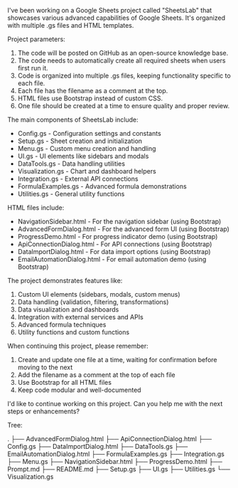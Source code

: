 I've been working on a Google Sheets project called "SheetsLab" that showcases various advanced capabilities of Google Sheets. It's organized with multiple .gs files and HTML templates.

Project parameters:
1. The code will be posted on GitHub as an open-source knowledge base.
2. The code needs to automatically create all required sheets when users first run it.
3. Code is organized into multiple .gs files, keeping functionality specific to each file.
4. Each file has the filename as a comment at the top.
5. HTML files use Bootstrap instead of custom CSS.
6. One file should be created at a time to ensure quality and proper review.

The main components of SheetsLab include:
- Config.gs - Configuration settings and constants
- Setup.gs - Sheet creation and initialization
- Menu.gs - Custom menu creation and handling
- UI.gs - UI elements like sidebars and modals
- DataTools.gs - Data handling utilities
- Visualization.gs - Chart and dashboard helpers
- Integration.gs - External API connections
- FormulaExamples.gs - Advanced formula demonstrations
- Utilities.gs - General utility functions

HTML files include:
- NavigationSidebar.html - For the navigation sidebar (using Bootstrap)
- AdvancedFormDialog.html - For the advanced form UI (using Bootstrap)
- ProgressDemo.html - For progress indicator demo (using Bootstrap)
- ApiConnectionDialog.html - For API connections (using Bootstrap)
- DataImportDialog.html - For data import options (using Bootstrap)
- EmailAutomationDialog.html - For email automation demo (using Bootstrap)

The project demonstrates features like:
1. Custom UI elements (sidebars, modals, custom menus)
2. Data handling (validation, filtering, transformations)
3. Data visualization and dashboards
4. Integration with external services and APIs
5. Advanced formula techniques
6. Utility functions and custom functions

When continuing this project, please remember:
1. Create and update one file at a time, waiting for confirmation before moving to the next
2. Add the filename as a comment at the top of each file
3. Use Bootstrap for all HTML files
4. Keep code modular and well-documented

I'd like to continue working on this project. Can you help me with the next steps or enhancements?

Tree:

.
├── AdvancedFormDialog.html
├── ApiConnectionDialog.html
├── Config.gs
├── DataImportDialog.html
├── DataTools.gs
├── EmailAutomationDialog.html
├── FormulaExamples.gs
├── Integration.gs
├── Menu.gs
├── NavigationSidebar.html
├── ProgressDemo.html
├── Prompt.md
├── README.md
├── Setup.gs
├── UI.gs
├── Utilities.gs
└── Visualization.gs
